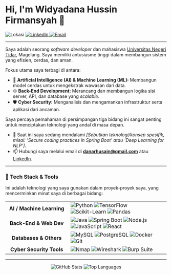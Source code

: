 # Hi, I'm Widyadana Hussin Firmansyah 👋

<p align="left">
  <img src="https://img.shields.io/badge/Location-Magelang, Indonesia-blue.svg?style=flat" alt="Lokasi">
  <a href="https://www.linkedin.com/in/USERNAME_LINKEDIN_ANDA" target="_blank">
    <img src="https://img.shields.io/badge/LinkedIn-Widyadana H.F.-blue.svg?style=flat&logo=linkedin" alt="LinkedIn">
  </a>
  <a href="mailto:danarhusain@gmail.com">
    <img src="https://img.shields.io/badge/Email-danarhusain@gmail.com-red.svg?style=flat&logo=gmail" alt="Email">
  </a>
</p>

---

Saya adalah seorang *software developer* dan mahasiswa [Universitas Negeri Tidar](https://untidar.ac.id/), Magelang. Saya memiliki antusiasme tinggi dalam membangun sistem yang efisien, cerdas, dan aman.

Fokus utama saya terbagi di antara:
* 🤖 **Artificial Intelligence (AI) & Machine Learning (ML):** Membangun model cerdas untuk mengekstrak wawasan dari data.
* ⚙️ **Back-End Development:** Merancang dan membangun logika sisi server, API, dan database yang *scalable*.
* 🛡️ **Cyber Security:** Menganalisis dan mengamankan infrastruktur serta aplikasi dari ancaman.

Saya percaya pemahaman di persimpangan tiga bidang ini sangat penting untuk menciptakan teknologi yang andal di masa depan.

- 🌱 Saat ini saya sedang mendalami *[Sebutkan teknologi/konsep spesifik, misal: 'Secure coding practices in Spring Boot' atau 'Deep Learning for NLP']*.
- 📫 Hubungi saya melalui email di **danarhusain@gmail.com** atau [LinkedIn](https://www.linkedin.com/in/USERNAME_LINKEDIN_ANDA).

---

### 🔧 Tech Stack & Tools

Ini adalah teknologi yang saya gunakan dalam proyek-proyek saya, yang mencerminkan minat saya di berbagai bidang:

<table>
  <tr>
    <td align="center" width="180">
      <strong>AI / Machine Learning</strong>
    </td>
    <td>
      <img src="https://img.shields.io/badge/Python-3776AB.svg?style=for-the-badge&logo=Python&logoColor=white" alt="Python">
      <img src="https://img.shields.io/badge/TensorFlow-FF6F00.svg?style=for-the-badge&logo=TensorFlow&logoColor=white" alt="TensorFlow">
      <img src="https://img.shields.io/badge/Scikit--Learn-F7931E.svg?style=for-the-badge&logo=scikit-learn&logoColor=white" alt="Scikit-Learn">
      <img src="https://img.shields.io/badge/Pandas-150458.svg?style=for-the-badge&logo=Pandas&logoColor=white" alt="Pandas">
    </td>
  </tr>
  <tr>
    <td align="center" width="180">
      <strong>Back-End & Web Dev</strong>
    </td>
    <td>
      <img src="https://img.shields.io/badge/Java-EA2D2E.svg?style=for-the-badge&logo=Java&logoColor=white" alt="Java">
      <img src="https://img.shields.io/badge/Spring_Boot-6DB33F.svg?style=for-the-badge&logo=Spring-Boot&logoColor=white" alt="Spring Boot">
      <img src="https://img.shields.io/badge/Node.js-339933.svg?style=for-the-badge&logo=Node.js&logoColor=white" alt="Node.js">
      <img src="https://img.shields.io/badge/JavaScript-F7DF1E.svg?style=for-the-badge&logo=JavaScript&logoColor=black" alt="JavaScript">
      <img src="https://img.shields.io/badge/React-61DAFB.svg?style=for-the-badge&logo=React&logoColor=black" alt="React">
    </td>
  </tr>
  <tr>
    <td align="center" width="180">
      <strong>Databases & Others</strong>
    </td>
    <td>
      <img src="https://img.shields.io/badge/MySQL-4479A1.svg?style=for-the-badge&logo=MySQL&logoColor=white" alt="MySQL">
      <img src="https://img.shields.io/badge/PostgreSQL-336791.svg?style=for-the-badge&logo=PostgreSQL&logoColor=white" alt="PostgreSQL">
      <img src="https://img.shields.io/badge/Docker-2496ED.svg?style=for-the-badge&logo=Docker&logoColor=white" alt="Docker">
      <img src="https://img.shields.io/badge/Git-F05032.svg?style=for-the-badge&logo=Git&logoColor=white" alt="Git">
    </td>
  </tr>
    <tr>
    <td align="center" width="180">
      <strong>Cyber Security Tools</strong>
    </td>
    <td>
      <img src="https://img.shields.io/badge/Nmap-000000.svg?style=for-the-badge&logo=Nmap&logoColor=white" alt="Nmap">
      <img src="https://img.shields.io/badge/Wireshark-1679A7.svg?style=for-the-badge&logo=Wireshark&logoColor=white" alt="Wireshark">
      <img src="https://img.shields.io/badge/Burp_Suite-FF6600.svg?style=for-the-badge&logo=Burp-Suite&logoColor=white" alt="Burp Suite">
    </td>
  </tr>
</table>

---

<p align="center">
  <img src="https://github-readme-stats.vercel.app/api?username=USERNAME_ANDA_DI_GITHUB&show_icons=true&theme=dracula" alt="GitHub Stats">
  <img src="https://github-readme-stats.vercel.app/api/top-langs/?username=USERNAME_ANDA_DI_GITHUB&layout=compact&theme=dracula" alt="Top Languages">
</p>
